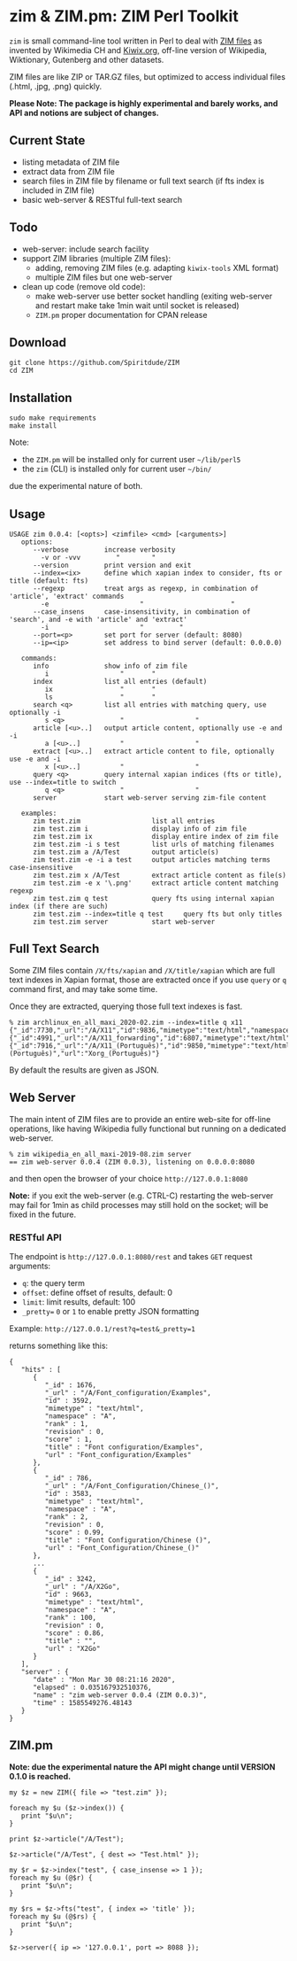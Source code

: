 # zim & ZIM.pm: ZIM Perl Toolkit
`zim` is small command-line tool written in Perl to deal with [ZIM files](https://openzim.org) as invented by Wikimedia CH and [Kiwix.org](https://kiwix.org), off-line version of Wikipedia, Wiktionary, Gutenberg and other datasets.

ZIM files are like ZIP or TAR.GZ files, but optimized to access individual files (.html, .jpg, .png) quickly.

**Please Note: The package is highly experimental and barely works, and API and notions are subject of changes.**

## Current State
- listing metadata of ZIM file
- extract data from ZIM file
- search files in ZIM file by filename or full text search (if fts index is included in ZIM file)
- basic web-server & RESTful full-text search
 
## Todo
- web-server: include search facility
- support ZIM libraries (multiple ZIM files):
  - adding, removing ZIM files (e.g. adapting `kiwix-tools` XML format)
  - multiple ZIM files but one web-server
- clean up code (remove old code):
  - make web-server use better socket handling (exiting web-server and restart make take 1min wait until socket is released)
  - `ZIM.pm` proper documentation for CPAN release

## Download
```
git clone https://github.com/Spiritdude/ZIM
cd ZIM
```

## Installation
```
sudo make requirements
make install
```

Note:
- the `ZIM.pm` will be installed only for current user `~/lib/perl5`
- the `zim` (CLI) is installed only for current user `~/bin/`

due the experimental nature of both.

## Usage
```
USAGE zim 0.0.4: [<opts>] <zimfile> <cmd> [<arguments>]
   options:
      --verbose         increase verbosity
        -v or -vvv         "        "
      --version         print version and exit
      --index=<ix>      define which xapian index to consider, fts or title (default: fts)
      --regexp          treat args as regexp, in combination of 'article', 'extract' commands
        -e                       "                      "
      --case_insens     case-insensitivity, in combination of 'search', and -e with 'article' and 'extract'
        -i                       "         "
      --port=<p>        set port for server (default: 8080)
      --ip=<ip>         set address to bind server (default: 0.0.0.0)

   commands:
      info              show info of zim file
         i                  "       "
      index             list all entries (default)
         ix                 "       "
         ls                 "       "
      search <q>        list all entries with matching query, use optionally -i
         s <q>              "                  "
      article [<u>..]   output article content, optionally use -e and -i
         a [<u>..]          "                  "
      extract [<u>..]   extract article content to file, optionally use -e and -i
         x [<u>..]          "                  "
      query <q>         query internal xapian indices (fts or title), use --index=title to switch
         q <q>              "                  "
      server            start web-server serving zim-file content
      
   examples:
      zim test.zim                  list all entries
      zim test.zim i                display info of zim file
      zim test.zim ix               display entire index of zim file
      zim test.zim -i s test        list urls of matching filenames
      zim test.zim a /A/Test        output article(s)
      zim test.zim -e -i a test     output articles matching terms case-insensitive
      zim test.zim x /A/Test        extract article content as file(s)
      zim test.zim -e x '\.png'     extract article content matching regexp
      zim test.zim q test           query fts using internal xapian index (if there are such)
      zim test.zim --index=title q test     query fts but only titles
      zim test.zim server           start web-server

```

## Full Text Search

Some ZIM files contain `/X/fts/xapian` and `/X/title/xapian` which are full text indexes in Xapian format, 
those are extracted once if you use `query` or `q` command first, and may take some time. 

Once they are extracted, querying those full text indexes is fast.

```
% zim archlinux_en_all_maxi_2020-02.zim --index=title q x11
{"_id":7730,"_url":"/A/X11","id":9836,"mimetype":"text/html","namespace":"A","rank":1,"revision":0,"score":1,"title":"","url":"Xorg"}
{"_id":4991,"_url":"/A/X11_forwarding","id":6807,"mimetype":"text/html","namespace":"A","rank":2,"revision":0,"score":0.93,"title":"","url":"OpenSSH"}
{"_id":7916,"_url":"/A/X11_(Português)","id":9850,"mimetype":"text/html","namespace":"A","rank":3,"revision":0,"score":0.93,"title":"Xorg (Português)","url":"Xorg_(Português)"}
```

By default the results are given as JSON.

## Web Server

The main intent of ZIM files are to provide an entire web-site for off-line operations, like having Wikipedia fully functional 
but running on a dedicated web-server.
```
% zim wikipedia_en_all_maxi-2019-08.zim server
== zim web-server 0.0.4 (ZIM 0.0.3), listening on 0.0.0.0:8080
```

and then open the browser of your choice `http://127.0.0.1:8080`

**Note:** if you exit the web-server (e.g. CTRL-C) restarting the web-server may fail for 1min as child processes may still hold on the socket; will be fixed in the future.

### RESTful API

The endpoint is `http://127.0.0.1:8080/rest` and takes `GET` request arguments:
- `q`: the query term
- `offset`:  define offset of results, default: 0
- `limit`: limit results, default: 100
- `_pretty=` `0` or `1` to enable pretty JSON formatting

Example: `http://127.0.0.1/rest?q=test&_pretty=1`

returns something like this:
```
{
   "hits" : [
      {
         "_id" : 1676,
         "_url" : "/A/Font_configuration/Examples",
         "id" : 3592,
         "mimetype" : "text/html",
         "namespace" : "A",
         "rank" : 1,
         "revision" : 0,
         "score" : 1,
         "title" : "Font configuration/Examples",
         "url" : "Font_configuration/Examples"
      },
      {
         "_id" : 786,
         "_url" : "/A/Font_Configuration/Chinese_()",
         "id" : 3583,
         "mimetype" : "text/html",
         "namespace" : "A",
         "rank" : 2,
         "revision" : 0,
         "score" : 0.99,
         "title" : "Font Configuration/Chinese ()",
         "url" : "Font_Configuration/Chinese_()"
      },
      ...
      {
         "_id" : 3242,
         "_url" : "/A/X2Go",
         "id" : 9663,
         "mimetype" : "text/html",
         "namespace" : "A",
         "rank" : 100,
         "revision" : 0,
         "score" : 0.86,
         "title" : "",
         "url" : "X2Go"
      }
   ],
   "server" : {
      "date" : "Mon Mar 30 08:21:16 2020",
      "elapsed" : 0.035167932510376,
      "name" : "zim web-server 0.0.4 (ZIM 0.0.3)",
      "time" : 1585549276.48143
   }
}
```

## ZIM.pm

**Note: due the experimental nature the API might change until VERSION 0.1.0 is reached.**

```
my $z = new ZIM({ file => "test.zim" });

foreach my $u ($z->index()) {
   print "$u\n";
}

print $z->article("/A/Test");

$z->article("/A/Test", { dest => "Test.html" });

my $r = $z->index("test", { case_insense => 1 });
foreach my $u (@$r) {
   print "$u\n";
}

my $rs = $z->fts("test", { index => 'title' });
foreach my $u (@$rs) {
   print "$u\n";
}

$z->server({ ip => '127.0.0.1', port => 8088 });
```

